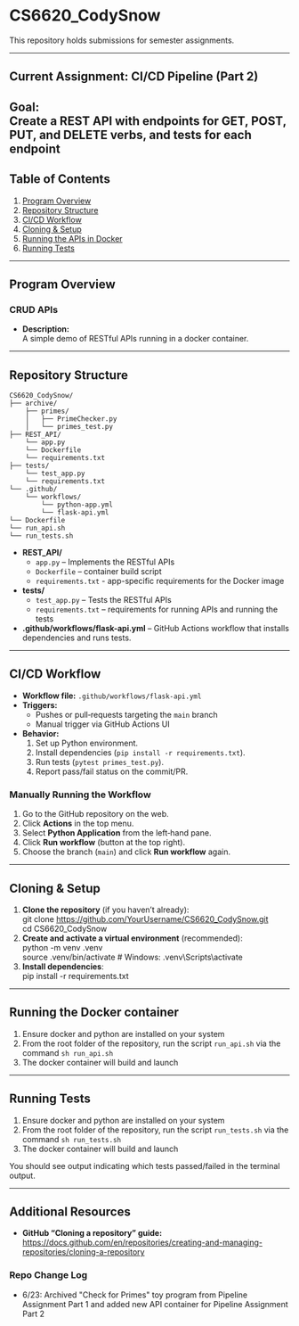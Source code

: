 # CS6620_CodySnow

This repository holds submissions for semester assignments.

---

## Current Assignment: CI/CD Pipeline (Part 2)

**Goal:**  
Create a REST API with endpoints for GET, POST, PUT, and DELETE verbs, and tests for each endpoint
---

## Table of Contents

1. [Program Overview](#program-overview)  
2. [Repository Structure](#repository-structure)  
3. [CI/CD Workflow](#cicd-workflow)  
4. [Cloning & Setup](#cloning--setup)  
5. [Running the APIs in Docker](#running-the-docker-container)
5. [Running Tests](#running-tests)  

---

## Program Overview

### CRUD APIs

- **Description:**  
  A simple demo of RESTful APIs running in a docker container.

---

## Repository Structure

    CS6620_CodySnow/
    ├── archive/
        ├── primes/
        │   ├── PrimeChecker.py
        │   └── primes_test.py
    ├── REST_API/
        └── app.py
        └── Dockerfile
        └── requirements.txt
    ├── tests/
        └── test_app.py
        └── requirements.txt
    └── .github/
        └── workflows/
            └── python-app.yml
            └── flask-api.yml
    └── Dockerfile
    └── run_api.sh
    └── run_tests.sh

- **REST_API/**  
  - `app.py` – Implements the RESTful APIs
  - `Dockerfile` – container build script  
  - `requirements.txt` - app-specific requirements for the Docker image
- **tests/**
  - `test_app.py` – Tests the RESTful APIs
  - `requirements.txt` – requirements for running APIs and running the tests
- **.github/workflows/flask-api.yml** – GitHub Actions workflow that installs dependencies and runs tests.

---

## CI/CD Workflow

- **Workflow file:** `.github/workflows/flask-api.yml`  
- **Triggers:**  
  - Pushes or pull‐requests targeting the `main` branch  
  - Manual trigger via GitHub Actions UI  
- **Behavior:**  
  1. Set up Python environment.  
  2. Install dependencies (`pip install -r requirements.txt`).  
  3. Run tests (`pytest primes_test.py`).  
  4. Report pass/fail status on the commit/PR.

### Manually Running the Workflow

1. Go to the GitHub repository on the web.  
2. Click **Actions** in the top menu.  
3. Select **Python Application** from the left‐hand pane.  
4. Click **Run workflow** (button at the top right).  
5. Choose the branch (`main`) and click **Run workflow** again.

---

## Cloning & Setup

1. **Clone the repository** (if you haven’t already):  
       git clone https://github.com/YourUsername/CS6620_CodySnow.git  
       cd CS6620_CodySnow  
2. **Create and activate a virtual environment** (recommended):  
       python -m venv .venv  
       source .venv/bin/activate   # Windows: .venv\Scripts\activate  
3. **Install dependencies**:  
       pip install -r requirements.txt  

---

## Running the Docker container

1. Ensure docker and python are installed on your system
2. From the root folder of the repository, run the script `run_api.sh` via the command `sh run_api.sh`
3. The docker container will build and launch

---

## Running Tests

1. Ensure docker and python are installed on your system
2. From the root folder of the repository, run the script `run_tests.sh` via the command `sh run_tests.sh`
3. The docker container will build and launch

You should see output indicating which tests passed/failed in the terminal output.

---

## Additional Resources

- **GitHub “Cloning a repository” guide:**  
  https://docs.github.com/en/repositories/creating-and-managing-repositories/cloning-a-repository  

### Repo Change Log
- 6/23: Archived "Check for Primes" toy program from Pipeline Assignment Part 1 and added new API container for Pipeline Assignment Part 2
